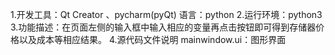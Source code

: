1.开发工具：Qt Creator 、pycharm(pyQt) 	语言：python
2.运行环境：python3
3.功能描述：在页面左侧的输入框中输入相应的变量再点击按钮即可得到存储器价格以及成本等相应结果。
4.源代码文件说明
     mainwindow.ui：图形界面

